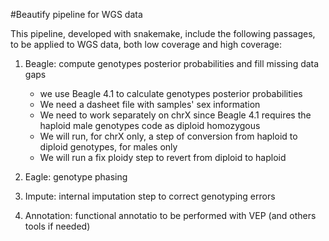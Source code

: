 #Beautify pipeline for WGS data

This pipeline, developed with snakemake, include the following passages, to be applied to WGS data, both low coverage and high coverage:

1) Beagle: compute genotypes posterior probabilities and fill missing data gaps
	* we use Beagle 4.1 to calculate genotypes posterior probabilities
	* We need a dasheet file with samples' sex information
	* We need to work separately on chrX since Beagle 4.1 requires the haploid male genotypes code as diploid homozygous
	* We will run, for chrX only, a step of conversion from haploid to diploid genotypes, for males only
	* We will run a fix ploidy step to revert from diploid to haploid

2) Eagle: genotype phasing
	
3) Impute: internal imputation step to correct genotyping errors
4) Annotation: functional annotatio to be performed with VEP (and others tools if needed)
